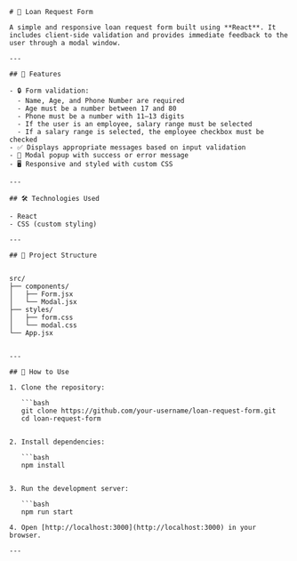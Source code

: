 ```
# 🏦 Loan Request Form

A simple and responsive loan request form built using **React**. It includes client-side validation and provides immediate feedback to the user through a modal window.

---

## 🚀 Features

- 🔒 Form validation:
  - Name, Age, and Phone Number are required
  - Age must be a number between 17 and 80
  - Phone must be a number with 11–13 digits
  - If the user is an employee, salary range must be selected
  - If a salary range is selected, the employee checkbox must be checked
- ✅ Displays appropriate messages based on input validation
- 💬 Modal popup with success or error message
- 🖥️ Responsive and styled with custom CSS

---

## 🛠️ Technologies Used

- React
- CSS (custom styling)

---

## 📂 Project Structure


src/
├── components/
│   ├── Form.jsx
│   └── Modal.jsx
├── styles/
│   ├── form.css
│   └── modal.css
└── App.jsx


---

## 🧪 How to Use

1. Clone the repository:

   ```bash
   git clone https://github.com/your-username/loan-request-form.git
   cd loan-request-form


2. Install dependencies:

   ```bash
   npm install
   

3. Run the development server:

   ```bash
   npm run start

4. Open [http://localhost:3000](http://localhost:3000) in your browser.

---
```
